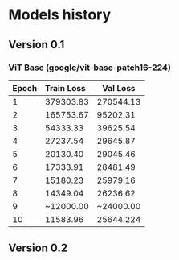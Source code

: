 # Models history

## Version 0.1 
### ViT Base (google/vit-base-patch16-224)

| Epoch     | Train Loss  | Val Loss    |
|:----------|:------------|-------------|
| 1         | 379303.83 | 270544.13 |
| 2         | 165753.67 | 95202.31  |
| 3         | 54333.33  | 39625.54  |
| 4         | 27237.54  | 29645.87  |
| 5         | 20130.40  | 29045.46  |
| 6         | 17333.91  | 28481.49  |
| 7         | 15180.23  | 25979.16  |
| 8         | 14349.04  | 26236.62  |
| 9         | ~12000.00 | ~24000.00 |
| 10        | 11583.96  | 25644.224 |


## Version 0.2

